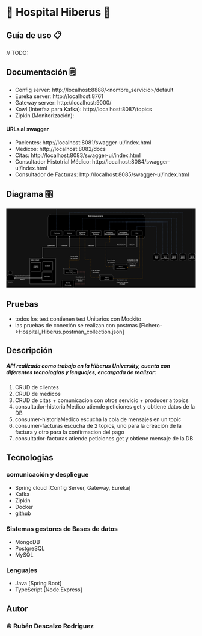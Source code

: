 # 🏥 Hospital Hiberus 🏥

## Guía de uso 📋
// TODO:

## Documentación 🗒️
* Config server: http://localhost:8888/<nombre_servicio>/default
* Eureka server: http://localhost:8761
* Gateway server: http://localhost:9000/<servicio>
* Kowl (Interfaz para Kafka): http://localhost:8087/topics
* Zipkin (Monitorización): 

#### URLs al swagger
* Pacientes: http://localhost:8081/swagger-ui/index.html
* Medicos: http://localhost:8082/docs
* Citas: http://localhost:8083/swagger-ui/index.html
* Consultador Histotrial Médico: http://localhost:8084/swagger-ui/index.html
* Consultador de Facturas: http://localhost:8085/swagger-ui/index.html

## Diagrama 🎛️
![Diagrama.png](imagenes%2FDiagrama.png)

## Pruebas
* todos los test contienen test Unitarios con Mockito
* las pruebas de conexión se realizan con postmas [Fichero->Hospital_Hiberus.postman_collection.json]

## Descripción
##### API realizada como trabajo en la Hiberus University, cuenta con diferentes tecnologías y lenguajes, encargada de realizar:
1. CRUD de clientes
2. CRUD de médicos
3. CRUD de citas + comunicacion con otros servicio + producer a topics
4. consultador-historialMedico atiende peticiones get y obtiene datos de la DB
5. consumer-historiaMedico escucha la cola de mensajes en un topic
6. consumer-facturas escucha de 2 topics, uno para la creación de la factura y otro para la confirmacion del pago
7. consultador-facturas atiende peticiones get y obtiene mensaje de la DB

## Tecnologias
### comunicación y despliegue
* Spring cloud [Config Server, Gateway, Eureka]
* Kafka
* Zipkin
* Docker
* github

### Sistemas gestores de Bases de datos
* MongoDB
* PostgreSQL
* MySQL

### Lenguajes
* Java [Spring Boot]
* TypeScript [Node.Express]


## Autor
### © Rubén Descalzo Rodríguez